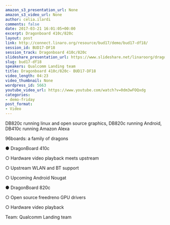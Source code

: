 ```yaml
---
amazon_s3_presentation_url: None
amazon_s3_video_url: None
author: celia.ilardi
comments: false
date: 2017-03-21 16:01:05+00:00
excerpt: Dragonboard 410c/820c
layout: post
link: http://connect.linaro.org/resource/bud17/demo/bud17-df18/
session_id: BUD17-DF18
session_track: Dragonboard 410c/820c
slideshare_presentation_url: https://www.slideshare.net/linaroorg/dragonboard-410c820c
slug: bud17-df18
speakers: Qualcomm Landing team
title: Dragonboard 410c/820c- BUD17-DF18
video_length: 04:23
video_thumbnail: None
wordpress_id: 5663
youtube_video_url: https://www.youtube.com/watch?v=0dm3wFOQxdg
categories:
- demo-friday
post_format:
- Video
---
```


DB820c running linux and open source graphics, DB820c running Android, DB410c running Amazon Alexa

96boards: a family of dragons

● DragonBoard 410c

○ Hardware video playback meets upstream

○ Upstream WLAN and BT support

○ Upcoming Android Nougat

● DragonBoard 820c

○ Open source freedreno GPU drivers

○ Hardware video playback


Team: Qualcomm Landing team
